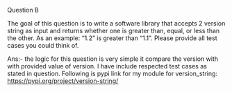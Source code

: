 Question B

The goal of this question is to write a software library that accepts 2 version string as input and returns whether one is greater than, equal, or less than the other. As an example: “1.2” is greater than “1.1”. Please provide all test cases you could think of.

Ans:- the logic for this question is very simple it compare the version with
      with provided value of version.
      I have include respected test cases as stated in question.
      Following is pypi link for my module for version_string:
      https://pypi.org/project/version-string/

